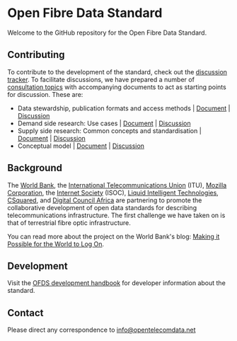 # Open Fibre Data Standard

Welcome to the GitHub repository for the Open Fibre Data Standard.

## Contributing

To contribute to the development of the standard, check out the [discussion tracker](https://github.com/Open-Telecoms-Data/open-fibre-data-standard/discussions). To facilitate discussions, we have prepared a number of [consultation topics](https://github.com/Open-Telecoms-Data/open-fibre-data-standard/discussions/categories/consultation-topics) with accompanying documents to act as starting points for discussion. These are:
  * Data stewardship, publication formats and access methods | [Document](https://docs.google.com/document/d/1ZDx69xTU7fjGP-6WRYV2FpGreGRk4JQlpkubObf6q2c/edit#heading=h.1qzjnvoo169a) | [Discussion](https://github.com/Open-Telecoms-Data/open-fibre-data-standard/discussions/3)
  * Demand side research: Use cases | [Document](https://docs.google.com/document/d/1ignwppM9d3CqKSbeMz-_fLg5dmhKSm5w43SvsGDfeQc/edit#heading=h.o0gouj4ezdu3) | [Discussion](https://github.com/Open-Telecoms-Data/open-fibre-data-standard/discussions/4)
  * Supply side research: Common concepts and standardisation | [Document](https://github.com/Open-Telecoms-Data/open-fibre-data-standard/discussions/5) | [Discussion](https://github.com/Open-Telecoms-Data/open-fibre-data-standard/discussions/5)
  * Conceptual model | [Document](https://docs.google.com/document/d/1lEaoUmGr9RATMo_wuM9hLF2oOu22bh_M03JiPXbj-Iw/edit#heading=h.8t7oceczb459) | [Discussion](https://github.com/Open-Telecoms-Data/open-fibre-data-standard/discussions/22)


## Background

The [World Bank](https://worldbank.org), the [International Telecommunications Union](https://itu.int) (ITU), [Mozilla Corporation](https://mozilla.com), the [Internet Society](https://isoc.org) (ISOC), [Liquid Intelligent Technologies](https://liquid.tech), [CSquared](https://www.csquared.com), and [Digital Council Africa](https://www.digitalcouncil.africa/) are partnering to promote the collaborative development of open data standards for describing telecommunications infrastructure. The first challenge we have taken on is that of terrestrial fibre optic infrastructure.

You can read more about the project on the World Bank's blog: [Making it Possible for the World to Log On](https://www.worldbank.org/en/news/feature/2022/06/06/making-it-possible-for-the-world-to-log-on).

## Development

Visit the [OFDS development handbook](https://ofds-standard-development-handbook.readthedocs.io/en/latest/) for developer information about the standard.

## Contact

Please direct any correspondence to [info@opentelecomdata.net](mailto:info@opentelecomdata.net)

